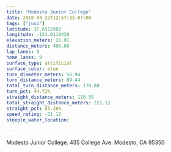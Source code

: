 ```yaml
---
title: "Modesto Junior College"
date: 2018-04-22T12:57:33-07:00
tags: ["juco"]
latitude: 37.6512982
longitude: -121.0110438
elevation_meters: 26.01
distance_meters: 400.00
lap_lanes: 9
home_lanes: 9
surface_type: artificial
surface_color: blue
turn_diameter_meters: 56.94
turn_distance_meters: 89.44
total_turn_distance_meters: 178.88
turn_pct: 44.72%
straight_distance_meters: 110.56
total_straight_distance_meters: 221.12
straight_pct: 55.28%
speed_rating: -21.12
steeple_water_location:

---
```


Modesto Junior College. 435 College Ave. Modesto, CA 95350

<!--more-->
